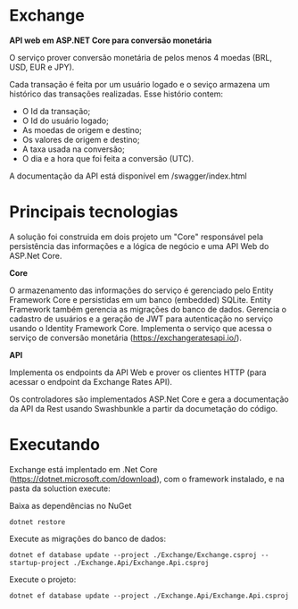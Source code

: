# Exchange
**API web em ASP.NET Core para conversão monetária**

O serviço prover conversão monetária de pelos menos 4 moedas (BRL, USD, EUR e JPY).

Cada transação é feita por um usuário logado e o seviço armazena um histórico das transações realizadas. Esse histório contem:
* O Id da transação;
* O Id do usuário logado;
* As moedas de origem e destino;
* Os valores de origem e destino;
* A taxa usada na conversão;
* O dia e a hora que foi feita a conversão (UTC).

A documentação da API está disponível em /swagger/index.html

# Principais tecnologias

A solução foi construida em dois projeto um "Core" responsável pela persistência das informações e a lógica de negócio e uma API Web do ASP.Net Core.

**Core**

O armazenamento das informações do serviço é gerenciado pelo Entity Framework Core e persistidas em um banco (embedded) SQLite. Entity Framework também gerencia as migrações do banco de dados.
Gerencia o cadastro de usuários e a geração de JWT para autenticação no serviço usando o Identity Framework Core.
Implementa o serviço que acessa o serviço de conversão monetária (https://exchangeratesapi.io/).

**API**

Implementa os endpoints da API Web e prover os clientes HTTP (para acessar o endpoint da Exchange Rates API).

Os controladores são implementados ASP.Net Core e gera a documentação da API da Rest usando Swashbunkle a partir da documetação do código. 

# Executando

Exchange está implentado em .Net Core (https://dotnet.microsoft.com/download), com o framework instalado, e na pasta da soluction execute:

Baixa as dependências no NuGet
```console
dotnet restore
```
Execute as migrações do banco de dados:
```console
dotnet ef database update --project ./Exchange/Exchange.csproj --startup-project ./Exchange.Api/Exchange.Api.csproj
```

Execute o projeto:

```console
dotnet ef database update --project ./Exchange.Api/Exchange.Api.csproj
```
